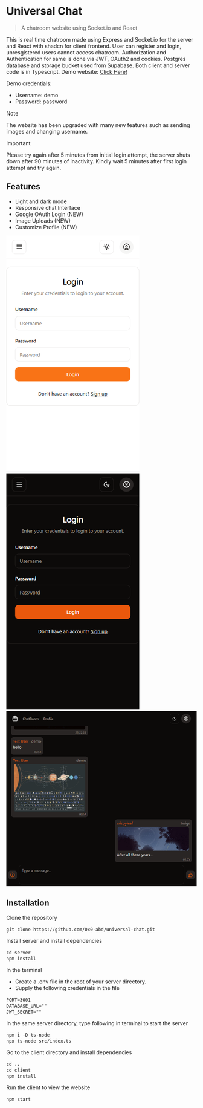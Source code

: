 # Universal Chat

>   A chatroom website using Socket.io and React

This is real time chatroom made using Express and Socket.io for the server and React with shadcn for client frontend. User can register and login, unresgistered users cannot access chatroom. Authorization and Authentication for same is done via JWT, OAuth2 and cookies. Postgres database and storage bucket used from Supabase. Both client and server code is in Typescript. Demo website: [Click Here!](https://uc-frontend-five.vercel.app/) 

Demo credentials:
- Username: demo
- Password: password

> [!NOTE]
> The website has been upgraded with many new features such as sending images and changing username.

> [!IMPORTANT]  
> Please try again after 5 minutes from initial login attempt, the server shuts down after 90 minutes of inactivity. Kindly wait 5 minutes after first login attempt and try again.

## Features
- Light and dark mode
- Responsive chat Interface
- Google OAuth Login (NEW)
- Image Uploads (NEW)
- Customize Profile (NEW)

![alt text](https://github.com/0x0-abd/universal-chat/blob/main/img/light.png)
![alt text](https://github.com/0x0-abd/universal-chat/blob/main/img/dark.png)
![alt text](https://github.com/0x0-abd/universal-chat/blob/main/img/chat2.png)

## Installation

Clone the repository
```
git clone https://github.com/0x0-abd/universal-chat.git
```

Install server and install dependencies
```
cd server
npm install
```

In the terminal
- Create a .env file in the root of your server directory.
- Supply the following credentials in the file
```
PORT=3001
DATABASE_URL=""
JWT_SECRET=""
```

In the same server directory, type following in terminal to start the server
```
npm i -D ts-node
npx ts-node src/index.ts
```

Go to the client directory and install dependencies
```
cd ..
cd client
npm install
```

Run the client to view the website
```
npm start
```



